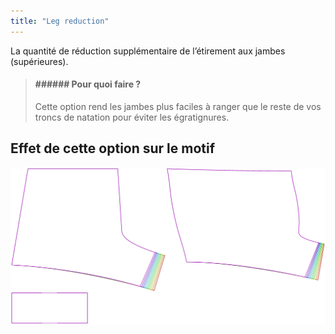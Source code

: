 ```yaml
---
title: "Leg reduction"
---
```


La quantité de réduction supplémentaire de l’étirement aux jambes (supérieures).

> #### ###### Pour quoi faire ?
> 
> Cette option rend les jambes plus faciles à ranger que le reste de vos troncs de natation pour éviter les égratignures.

## Effet de cette option sur le motif

![Cette image montre l'effet de cette option en superposant plusieurs variantes qui ont une valeur différente pour cette option](shin_legreduction_sample.svg "Effect of this option on the pattern")
